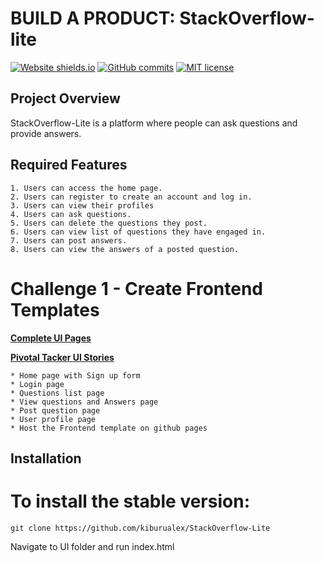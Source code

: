 # BUILD A PRODUCT: StackOverflow-lite
[![Website shields.io](https://img.shields.io/website-up-down-green-red/http/shields.io.svg)](https://kiburualex.github.io/StackOverflow-Lite/UI/)
[![GitHub commits](https://img.shields.io/github/commits-since/Naereen/StrapDown.js/v1.0.0.svg)](https://github.com/kiburualex/StackOverflow-Lite/commits)
[![MIT license](https://img.shields.io/badge/License-MIT-blue.svg)](https://lbesson.mit-license.org/)
## Project Overview
StackOverflow-Lite is a platform where people can ask questions and provide answers.

## Required Features
    1. Users can access the home page.
    2. Users can register to create an account and log in.
    3. Users can view their profiles
    4. Users can ask questions.
    5. Users can delete the questions they post.
    6. Users can view list of questions they have engaged in.
    7. Users can post answers.
    8. Users can view the answers of a posted question.

# Challenge 1 - Create Frontend Templates
**[Complete UI Pages](https://kiburualex.github.io/StackOverflow-Lite/UI/)**

**[Pivotal Tacker UI Stories](https://www.pivotaltracker.com/n/projects/2189516)**

    * Home page with Sign up form
    * Login page
    * Questions list page
    * View questions and Answers page
    * Post question page
    * User profile page
    * Host the Frontend template on github pages 

## Installation

# To install the stable version:

```
git clone https://github.com/kiburualex/StackOverflow-Lite
```
Navigate to UI folder and run index.html

